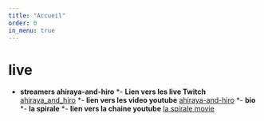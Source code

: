 ```yaml
---
title: "Accueil"
order: 0
in_menu: true
---
```

# live

- **streamers ahiraya-and-hiro**
   *- **Lien vers les live Twitch** [ahiraya_and_hiro](https://www.twitch.tv/ahiraya_and_hiro) 
   *- **lien vers les video youtube** [ahiraya-and-hiro](https://www.youtube.com/channel/UCorW_8OXQIX0wb1s1ujVkWA) 
   *- **bio**
   *- **la spirale** 
   *- **lien vers la chaine youtube** [la spirale movie](https://www.youtube.com/@LaSpirale-Movie) 